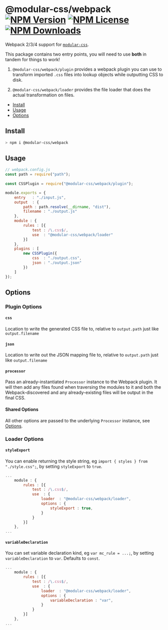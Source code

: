 @modular-css/webpack  [![NPM Version](https://img.shields.io/npm/v/@modular-css/webpack.svg)](https://www.npmjs.com/package/@modular-css/webpack) [![NPM License](https://img.shields.io/npm/l/@modular-css/webpack.svg)](https://www.npmjs.com/package/@modular-css/webpack) [![NPM Downloads](https://img.shields.io/npm/dm/@modular-css/webpack.svg)](https://www.npmjs.com/package/@modular-css/webpack)
===========

Webpack 2/3/4 support for [`modular-css`](https://github.com/tivac/modular-css).

This package contains two entry points, you will need to use **both** in tandem for things to work!

1. `@modular-css/webpack/plugin` provides a webpack plugin you can use to transform imported `.css` files into lookup objects while outputting CSS to disk.

2. `@modular-css/webpack/loader` provides the file loader that does the actual transformation on files.

- [Install](#install)
- [Usage](#usage)
- [Options](#options)

## Install

```bash
> npm i @modular-css/webpack
```

## Usage

```js
// webpack.config.js
const path = require("path");
    
const CSSPlugin = require("@modular-css/webpack/plugin");

module.exports = {
    entry   : "./input.js",
    output  : {
        path : path.resolve(__dirname, "dist"),
        filename : "./output.js"
    },
    module : {
        rules : [{
            test : /\.css$/,
            use  : "@modular-css/webpack/loader"
        }]
    },
    plugins : [
        new CSSPlugin({
            css  : "./output.css",
            json : "./output.json"
        })
    ]
});
```

## Options

### Plugin Options

#### `css`

Location to write the generated CSS file to, relative to `output.path` just like `output.filename`

#### `json`

Location to write out the JSON mapping file to, relative to `output.path` just like `output.filename`

#### `processor`

Pass an already-instantiated `Processor` instance to the Webpack plugin. It will then add any files found when traversing the modules to it and both the Webpack-discovered and any already-existing files will be output in the final CSS.

#### Shared Options

All other options are passed to the underlying `Processor` instance, see [Options](../processor/README.md#options).

### Loader Options

#### `styleExport`

You can enable returning the style string, eg `import { styles } from "./style.css";`, by setting `styleExport` to `true`.

```js
...
    module : {
        rules : [{
            test : /\.css$/,
            use  : {
                loader  : "@modular-css/webpack/loader",
                options : {
                    styleExport : true,
                }
            }
        }]
    },
...
```

#### `variableDeclaration`

You can set variable declaration kind, eg `var mc_rule = ...;`, by setting `variableDeclaration` to `var`. Defaults to `const`.

```js
...
    module : {
        rules : [{
            test : /\.css$/,
            use  : {
                loader  : "@modular-css/webpack/loader",
                options : {
                    variableDeclaration : "var",
                }
            }
        }]
    },
...
```